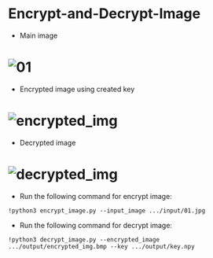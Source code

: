 # Encrypt-and-Decrypt-Image

- Main image

# ![01](https://github.com/n-ebrahimian/Encrypt-and-Decrypt-Image/blob/main/input/01.jpg)

- Encrypted image using created key

# ![encrypted_img](https://raw.githubusercontent.com/n-ebrahimian/Encrypt-and-Decrypt-Image/main/output/encrypted_img.bmp)   
                         
- Decrypted image

# ![decrypted_img](https://github.com/n-ebrahimian/Encrypt-and-Decrypt-Image/blob/main/output/decrypted_img.jpg)   

- Run the following command for encrypt image:

```
!python3 encrypt_image.py --input_image .../input/01.jpg

```

- Run the following command for decrypt image:

```
!python3 decrypt_image.py --encrypted_image .../output/encrypted_img.bmp --key .../output/key.npy

```
